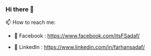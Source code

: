 ### Hi there 👋

<!--
**FarhanSadaf/FarhanSadaf** is a ✨ _special_ ✨ repository because its `README.md` (this file) appears on your GitHub profile.

Here are some ideas to get you started:

- 🔭 I’m currently working on ...
- 🌱 I’m currently learning ...
- 👯 I’m looking to collaborate on ...
- 🤔 I’m looking for help with ...
- 💬 Ask me about ...
- 📫 How to reach me: ...
- 😄 Pronouns: ...
- ⚡ Fun fact: ...
-->
📫 How to reach me:
- 🥭 Facebook : https://www.facebook.com/itsFSadaf/

- 🍓 LinkedIn : https://www.linkedin.com/in/farhansadaf/
